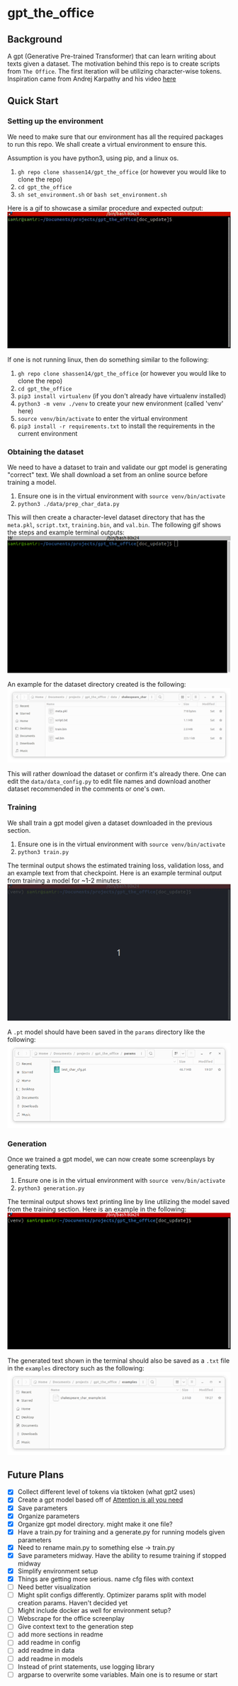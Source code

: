 # gpt_the_office
## Background
A gpt (Generative Pre-trained Transformer) that can learn writing about texts given a dataset. The motivation behind this repo is to create scripts from `The Office`. The first iteration will be utilizing character-wise tokens. Inspiration came from Andrej Karpathy and his video [here](https://www.youtube.com/watch?v=kCc8FmEb1nY)

## Quick Start

### Setting up the environment
We need to make sure that our environment has all the required packages to run this repo.
We shall create a virtual environment to ensure this.

Assumption is you have python3, using pip, and a linux os.
1. `gh repo clone shassen14/gpt_the_office` (or however you would like to clone the repo)
2. `cd gpt_the_office`
3. `sh set_environment.sh` or `bash set_environment.sh`

Here is a gif to showcase a similar procedure and expected output:
![](docs/main/setup_environment.gif)

If one is not running linux, then do something similar to the following:
1. `gh repo clone shassen14/gpt_the_office` (or however you would like to clone the repo)
2. `cd gpt_the_office`
3. `pip3 install virtualenv` (if you don't already have virtualenv installed)
4. `python3 -m venv ./venv` to create your new environment (called 'venv' here)
5. `source venv/bin/activate` to enter the virtual environment
6. `pip3 install -r requirements.txt` to install the requirements in the current environment

### Obtaining the dataset
We need to have a dataset to train and validate our gpt model is generating "correct" text.
We shall download a set from an online source before training a model.

1. Ensure one is in the virtual environment with `source venv/bin/activate`
2. `python3 ./data/prep_char_data.py`

This will then create a character-level dataset directory that has the `meta.pkl`, `script.txt`, `training.bin`, and `val.bin`. The following gif shows the steps and example terminal outputs:
![](docs/main/prep_char_data.gif)

An example for the dataset directory created is the following:
![](docs/main/dataset_dir.png)

This will rather download the dataset or confirm it's already there. One can edit the `data/data_config.py` to edit file names and download another dataset recommended in the comments or one's own.

### Training
We shall train a gpt model given a dataset downloaded in the previous section.

1. Ensure one is in the virtual environment with `source venv/bin/activate`
2. `python3 train.py`

The terminal output shows the estimated training loss, validation loss, and an example text from that checkpoint.
Here is an example terminal output from training a model for ~1-2 minutes:
![](docs/main/train.gif)

A `.pt` model should have been saved in the `params` directory like the following:
![](docs/main/params_dir.png)

### Generation
Once we trained a gpt model, we can now create some screenplays by generating texts.

1. Ensure one is in the virtual environment with `source venv/bin/activate`
2. `python3 generation.py`

The terminal output shows text printing line by line utilizing the model saved from the training section.
Here is an example in the following:
![](docs/main/generation.gif)

The generated text shown in the terminal should also be saved as a `.txt` file in the `examples` directory
such as the following:
![](docs/main/examples_dir.png)

## Future Plans

- [x] Collect different level of tokens via tiktoken (what gpt2 uses)
- [x] Create a gpt model based off of [Attention is all you need](https://arxiv.org/pdf/1706.03762.pdf)
- [x] Save parameters
- [x] Organize parameters
- [x] Organize gpt model directory. might make it one file?
- [x] Have a train.py for training and a generate.py for running models given parameters
- [x] Need to rename main.py to something else -> train.py
- [x] Save parameters midway. Have the ability to resume training if stopped midway
- [x] Simplify environment setup
- [x] Things are getting more serious. name cfg files with context
- [ ] Need better visualization
- [ ] Might split configs differently. Optimizer params split with model creation params. Haven't decided yet
- [ ] Might include docker as well for environment setup?
- [ ] Webscrape for the office screenplay
- [ ] Give context text to the generation step 
- [ ] add more sections in readme
- [ ] add readme in config
- [ ] add readme in data
- [ ] add readme in models
- [ ] Instead of print statements, use logging library
- [ ] argparse to overwrite some variables. Main one is to resume or start
